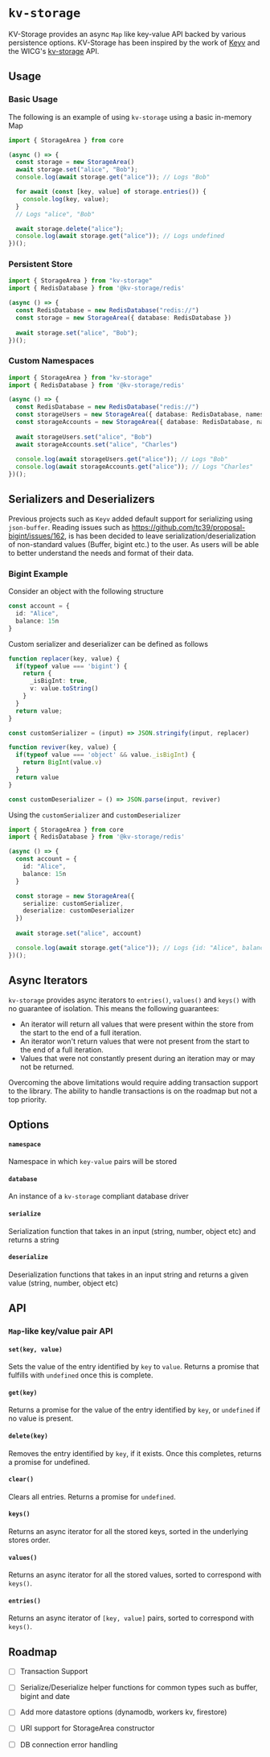 # `kv-storage`

KV-Storage provides an async `Map` like key-value API backed by various persistence options. KV-Storage has been inspired by 
the work of [Keyv](https://github.com/lukechilds/keyv) and the WICG's [kv-storage](https://github.com/WICG/kv-storage)
API. 

## Usage

### Basic Usage
The following is an example of using `kv-storage` using a basic in-memory Map
```typescript
import { StorageArea } from core

(async () => {
  const storage = new StorageArea()
  await storage.set("alice", "Bob");
  console.log(await storage.get("alice")); // Logs "Bob"

  for await (const [key, value] of storage.entries()) {
    console.log(key, value);
  }
  // Logs "alice", "Bob"

  await storage.delete("alice");
  console.log(await storage.get("alice")); // Logs undefined
})();
```

### Persistent Store

```typescript
import { StorageArea } from "kv-storage"
import { RedisDatabase } from '@kv-storage/redis'

(async () => {
  const RedisDatabase = new RedisDatabase("redis://")
  const storage = new StorageArea({ database: RedisDatabase })
 
  await storage.set("alice", "Bob");
})();
```


### Custom Namespaces

```typescript
import { StorageArea } from "kv-storage"
import { RedisDatabase } from '@kv-storage/redis'

(async () => {
  const RedisDatabase = new RedisDatabase("redis://")
  const storageUsers = new StorageArea({ database: RedisDatabase, namespace: 'users' })
  const storageAccounts = new StorageArea({ database: RedisDatabase, namespace: 'accounts' })
 
  await storageUsers.set("alice", "Bob")
  await storageAccounts.set("alice", "Charles")
 
  console.log(await storageUsers.get("alice")); // Logs "Bob"
  console.log(await storageAccounts.get("alice")); // Logs "Charles"
})();
```

## Serializers and Deserializers
Previous projects such as `Keyv` added default support for serializing using `json-buffer`. Reading issues such as 
https://github.com/tc39/proposal-bigint/issues/162, is has been decided to leave serialization/deserialization of non-standard
values (Buffer, bigint etc.) to the user. As users will be able to better understand the needs and format of their data.

### Bigint Example
Consider an object with the following structure

```typescript
const account = {
  id: "Alice",
  balance: 15n
}
```

Custom serializer and deserializer can be defined as follows

```typescript
function replacer(key, value) {
  if(typeof value === 'bigint') {
    return {
      _isBigInt: true,
      v: value.toString()
    }
  }
  return value;
}

const customSerializer = (input) => JSON.stringify(input, replacer)

function reviver(key, value) {
  if(typeof value === 'object' && value._isBigInt) {
    return BigInt(value.v)
  }
  return value
}

const customDeserializer = () => JSON.parse(input, reviver)
```

Using the `customSerializer` and `customDeserializer` 

```typescript
import { StorageArea } from core
import { RedisDatabase } from '@kv-storage/redis'

(async () => {
  const account = {
    id: "Alice",
    balance: 15n
  }

  const storage = new StorageArea({ 
    serialize: customSerializer,
    deserialize: customDeserializer
  })
  
  await storage.set("alice", account)

  console.log(await storage.get("alice")); // Logs {id: "Alice", balance: 15n}
})();
```
 

##  Async Iterators
`kv-storage` provides async iterators to `entries()`, `values()` and `keys()` with no guarantee of isolation. This means 
the following guarantees:
* An iterator will return all values that were present within the store from the start to the end of a full iteration.
* An iterator won't return values that were not present from the start to the end of a full iteration.
* Values that were not constantly present during an iteration may or may not be returned.

Overcoming the above limitations would require adding transaction support to the library. The ability to handle transactions
is on the roadmap but not a top priority.


## Options

#### `namespace`

Namespace in which `key-value` pairs will be stored 

#### `database`

An instance of a `kv-storage` compliant database driver

#### `serialize`

Serialization function that takes in an input (string, number, object etc) and returns a string

#### `deserialize`

Deserialization functions that takes in an input string and returns a given value (string, number, object etc)

## API

### `Map`-like key/value pair API

#### `set(key, value)`

Sets the value of the entry identified by `key` to `value`. Returns a promise that fulfills with `undefined` once this is complete.

#### `get(key)`

Returns a promise for the value of the entry identified by `key`, or `undefined` if no value is present.

#### `delete(key)`

Removes the entry identified by `key`, if it exists. Once this completes, returns a promise for undefined.

#### `clear()`

Clears all entries. Returns a promise for `undefined`.

#### `keys()`

Returns an async iterator for all the stored keys, sorted in the underlying stores order.

#### `values()`

Returns an async iterator for all the stored values, sorted to correspond with `keys()`.

#### `entries()`

Returns an async iterator of `[key, value]` pairs, sorted to correspond with `keys()`.


## Roadmap
- [ ] Transaction Support
- [ ] Serialize/Deserialize helper functions for common types such as buffer, bigint and date
- [ ] Add more datastore options (dynamodb, workers kv, firestore)
- [ ] URI support for StorageArea constructor
- [ ] DB connection error handling


